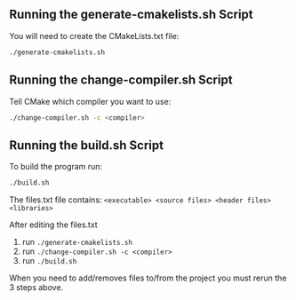## **Running the generate-cmakelists.sh Script**

You will need to create the CMakeLists.txt file:

```bash
./generate-cmakelists.sh
```

## **Running the change-compiler.sh Script**

Tell CMake which compiler you want to use:

```bash
./change-compiler.sh -c <compiler>
```

## **Running the build.sh Script**

To build the program run:

```bash
./build.sh
```

The files.txt file contains: ```<executable> <source files> <header files> <libraries>```

After editing the files.txt

1. run ```./generate-cmakelists.sh```
2. run ```./change-compiler.sh -c <compiler>```
3. run ```./build.sh```

When you need to add/removes files to/from the project you must rerun the 3 steps above. 

